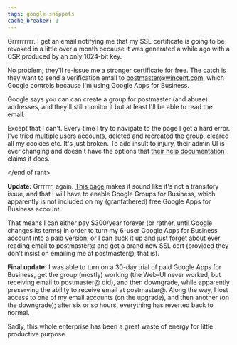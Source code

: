 ```yaml
---
tags: google snippets
cache_breaker: 1
---
```


Grrrrrrrrr. I get an email notifying me that my SSL certificate is going to be revoked in a little over a month because it was generated a while ago with a CSR produced by an only 1024-bit key.

No problem; they'll re-issue me a stronger certificate for free. The catch is they want to send a verification email to <postmaster@wincent.com>, which Google controls because I'm using Google Apps for Business.

Google says you can can create a group for postmaster (and abuse) addresses, and they'll still monitor it but at least I'll be able to read the email.

Except that I can't. Every time I try to navigate to the page I get a hard error. I've tried multiple users accounts, deleted and recreated the group, cleared all my cookies etc. It's just broken. To add insult to injury, their admin UI is ever changing and doesn't have the options that [their help documentation](http://support.google.com/a/bin/answer.py?hl=en&answer=167096) claims it does.

&lt;/end of rant&gt;

**Update:** Grrrrrr, again. [This page](http://webapps.stackexchange.com/questions/46628/google-groups-for-business-the-page-you-requested-is-invalid) makes it sound like it's not a transitory issue, and that I will have to enable Google Groups for Business, which apparently is not included on my (granfathered) free Google Apps for Business account.

That means I can either pay \$300/year forever (or rather, until Google changes its terms) in order to turn my 6-user Google Apps for Business account into a paid version, or I can suck it up and just forget about ever reading email to postmaster@ and get a brand new SSL cert (provided they don't insist on emailing me at postmaster@, that is).

**Final update:** I was able to turn on a 30-day trial of paid Google Apps for Business, get the group (mostly) working (the Web-UI never worked, but receiving email to postmaster@ did), and then downgrade, while apparently preserving the ability to receive email at postmaster@. Along the way, I lost access to one of my email accounts (on the upgrade), and then another (on the downgrade); after six or so hours, everything has reverted back to normal.

Sadly, this whole enterprise has been a great waste of energy for little productive purpose.
